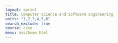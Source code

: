 ```yaml
---
layout: sprint 
title: Computer Science and Software Engineering
units: "1,2,3,4,5,6"
search_exclude: true
course: csse
menu: nav/home.html
---
```

